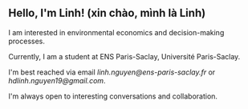 ## Hello, I'm Linh! (xin chào, mình là Linh)

I am interested in environmental economics and decision-making processes. 

Currently, I am a student at ENS Paris-Saclay, Université Paris-Saclay.

I'm best reached via email _linh.nguyen@ens-paris-saclay.fr_ or _hdlinh.nguyen19@gmail.com_.

I'm always open to interesting conversations and collaboration.


